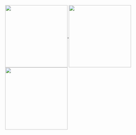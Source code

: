 <a href="#">
  <img height=200 align="center" src="https://github-profile-summary-cards.vercel.app/api/cards/profile-details?username=Cristopher8049&theme=github_dark"/>
</a>
<a href="#">
  <img height=200 align="center" src="https://github-readme-stats.vercel.app/api?username=Cristopher8049&theme=github_dark"/>
</a>
<a href="#">
  <img height=200 align="center" src="https://github-readme-stats.vercel.app/api/top-langs/?username=Cristopher8049&layout=donut&theme=github_dark&card_width=320" />
</a>



